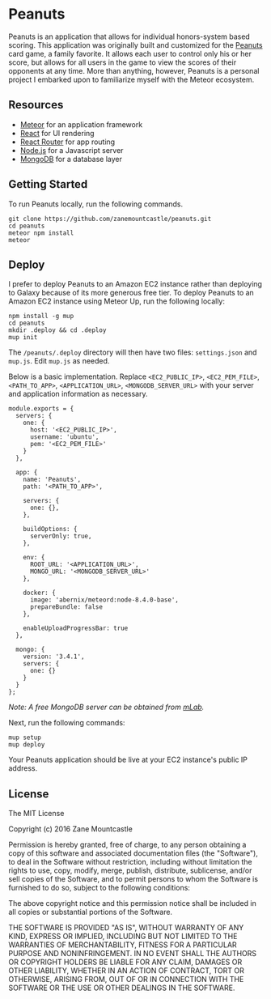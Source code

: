 # Peanuts

Peanuts is an application that allows for individual honors-system based scoring.
This application was originally built and customized for the [Peanuts](https://www.pagat.com/patience/nerts.html)
card game, a family favorite. It allows each user to control only his or her
score, but allows for all users in the game to view the scores of their opponents
at any time. More than anything, however, Peanuts is a personal project I embarked
upon to familiarize myself with the Meteor ecosystem.

## Resources

- [Meteor](https://www.meteor.com/) for an application framework
- [React](https://facebook.github.io/react/) for UI rendering
- [React Router](https://github.com/reactjs/react-router) for app routing
- [Node.js](http://nodejs.org/) for a Javascript server
- [MongoDB](https://www.mongodb.com/) for a database layer

## Getting Started

To run Peanuts locally, run the following commands.

```
git clone https://github.com/zanemountcastle/peanuts.git
cd peanuts
meteor npm install
meteor
```

## Deploy

I prefer to deploy Peanuts to an Amazon EC2 instance rather than deploying to Galaxy because of its more generous free tier. To deploy Peanuts to an Amazon EC2 instance using Meteor Up, run the following locally:

```
npm install -g mup
cd peanuts
mkdir .deploy && cd .deploy
mup init
```

The `/peanuts/.deploy` directory will then have two files: `settings.json` and `mup.js`. Edit `mup.js` as needed. 

Below is a basic  implementation. Replace `<EC2_PUBLIC_IP>`, `<EC2_PEM_FILE>`, `<PATH_TO_APP>`, `<APPLICATION_URL>`, `<MONGODB_SERVER_URL>` with your server and application information as necessary.

```
module.exports = {
  servers: {
    one: {
      host: '<EC2_PUBLIC_IP>',
      username: 'ubuntu',
      pem: '<EC2_PEM_FILE>'
    }
  },

  app: {
    name: 'Peanuts',
    path: '<PATH_TO_APP>',

    servers: {
      one: {},
    },

    buildOptions: {
      serverOnly: true,
    },

    env: {
      ROOT_URL: '<APPLICATION_URL>',
      MONGO_URL: '<MONGODB_SERVER_URL>'
    },

    docker: {
      image: 'abernix/meteord:node-8.4.0-base',
      prepareBundle: false
    },

    enableUploadProgressBar: true
  },

  mongo: {
    version: '3.4.1',
    servers: {
      one: {}
    }
  }
};
```
*Note: A free MongoDB server can be obtained from [mLab](https://mlab.com/create).*

Next, run the following commands:

```
mup setup
mup deploy
```

Your Peanuts application should be live at your EC2 instance's public IP address.

## License

The MIT License

Copyright (c) 2016 Zane Mountcastle

Permission is hereby granted, free of charge, to any person obtaining a copy
of this software and associated documentation files (the "Software"), to deal
in the Software without restriction, including without limitation the rights
to use, copy, modify, merge, publish, distribute, sublicense, and/or sell
copies of the Software, and to permit persons to whom the Software is
furnished to do so, subject to the following conditions:

The above copyright notice and this permission notice shall be included in
all copies or substantial portions of the Software.

THE SOFTWARE IS PROVIDED "AS IS", WITHOUT WARRANTY OF ANY KIND, EXPRESS OR
IMPLIED, INCLUDING BUT NOT LIMITED TO THE WARRANTIES OF MERCHANTABILITY,
FITNESS FOR A PARTICULAR PURPOSE AND NONINFRINGEMENT. IN NO EVENT SHALL THE
AUTHORS OR COPYRIGHT HOLDERS BE LIABLE FOR ANY CLAIM, DAMAGES OR OTHER
LIABILITY, WHETHER IN AN ACTION OF CONTRACT, TORT OR OTHERWISE, ARISING FROM,
OUT OF OR IN CONNECTION WITH THE SOFTWARE OR THE USE OR OTHER DEALINGS IN
THE SOFTWARE.
